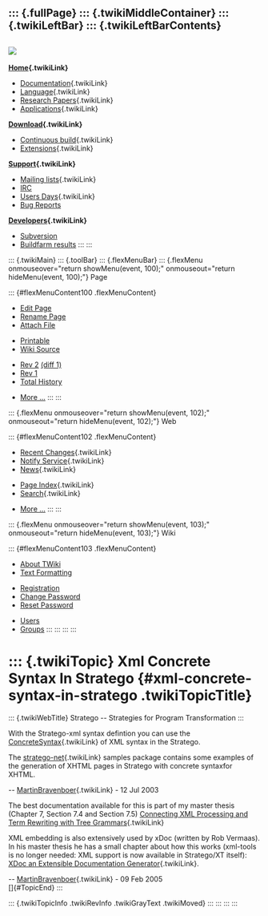 ::: {.fullPage}
::: {.twikiMiddleContainer}
::: {.twikiLeftBar}
::: {.twikiLeftBarContents}
  ----------------------------------------------------------------------------------
  [![](../pub/Stratego/StrategoLogo/StrategoLogoTextlessWhite-100px.png)](WebHome)
  ----------------------------------------------------------------------------------

**[Home](WebHome){.twikiLink}**

-   [Documentation](StrategoDocumentation){.twikiLink}
-   [Language](StrategoLanguage){.twikiLink}
-   [Research Papers](StrategoPublications){.twikiLink}
-   [Applications](StrategoApplication){.twikiLink}

**[Download](StrategoDownload){.twikiLink}**

-   [Continuous build](ContinuousBuild){.twikiLink}
-   [Extensions](AdditionalPackageDownload){.twikiLink}

**[Support](StrategoSupport){.twikiLink}**

-   [Mailing lists](MailingList){.twikiLink}
-   [IRC](irc://irc.freenode.net/#stratego)
-   [Users Days](StrategoUsersDay){.twikiLink}
-   [Bug Reports](http://yellowgrass.org/project/StrategoXT)

**[Developers](StrategoDev){.twikiLink}**

-   [Subversion](https://svn.strategoxt.org/repos/StrategoXT/strategoxt/trunk)
-   [Buildfarm
    results](http://hydra.nixos.org/jobset/strategoxt/strategoxt-release/all)
:::
:::

::: {.twikiMain}
::: {.toolBar}
::: {.flexMenuBar}
::: {.flexMenu onmouseover="return showMenu(event, 100);" onmouseout="return hideMenu(event, 100);"}
Page

::: {#flexMenuContent100 .flexMenuContent}
-   [Edit
    Page](http://www.program-transformation.org/edit/Stratego/XmlConcreteSyntaxInStratego?t=1536825544)
-   [Rename
    Page](http://www.program-transformation.org/rename/Stratego/XmlConcreteSyntaxInStratego)
-   [Attach
    File](http://www.program-transformation.org/attach/Stratego/XmlConcreteSyntaxInStratego)

<!-- -->

-   [Printable](http://www.program-transformation.org/view/Stratego/XmlConcreteSyntaxInStratego?skin=print.pattern)
-   [Wiki
    Source](http://www.program-transformation.org/view/Stratego/XmlConcreteSyntaxInStratego?skin=text&raw=on&contenttype=text/plain)

<!-- -->

-   [Rev
    2](http://www.program-transformation.org/view/Stratego/XmlConcreteSyntaxInStratego?rev=1.2)
    [(diff 1)](http://www.program-transformation.org/rdiff/Stratego/XmlConcreteSyntaxInStratego?rev1=1.2&rev2=1.1)
-   [Rev
    1](http://www.program-transformation.org/view/Stratego/XmlConcreteSyntaxInStratego?rev=1.1)
-   [Total
    History](http://www.program-transformation.org/rdiff/Stratego/XmlConcreteSyntaxInStratego)

<!-- -->

-   [More
    \...](http://www.program-transformation.org/oops/Stratego/XmlConcreteSyntaxInStratego?template=oopsmore&param1=1.2&param2=1.2)
:::
:::

::: {.flexMenu onmouseover="return showMenu(event, 102);" onmouseout="return hideMenu(event, 102);"}
Web

::: {#flexMenuContent102 .flexMenuContent}
-   [Recent Changes](WebChanges){.twikiLink}
-   [Notify Service](WebNotify){.twikiLink}
-   [News](WebNews){.twikiLink}

<!-- -->

-   [Page Index](WebIndex){.twikiLink}
-   [Search](WebSearch){.twikiLink}

<!-- -->

-   [More
    \...](http://www.program-transformation.org/oops/Stratego/XmlConcreteSyntaxInStratego?template=oopsmore&param1=1.2&param2=1.2)
:::
:::

::: {.flexMenu onmouseover="return showMenu(event, 103);" onmouseout="return hideMenu(event, 103);"}
Wiki

::: {#flexMenuContent103 .flexMenuContent}
-   [About
    TWiki](http://www.program-transformation.org/view/TWiki/WebHome)
-   [Text
    Formatting](http://www.program-transformation.org/view/TWiki/TextFormattingRules)

<!-- -->

-   [Registration](http://www.program-transformation.org/view/TWiki/TWikiRegistration)
-   [Change
    Password](http://www.program-transformation.org/view/TWiki/ChangePassword)
-   [Reset
    Password](http://www.program-transformation.org/view/TWiki/ResetPassword)

<!-- -->

-   [Users](http://www.program-transformation.org/view/Main/TWikiUsers)
-   [Groups](http://www.program-transformation.org/view/Main/TWikiGroups)
:::
:::
:::
:::

::: {.twikiTopic}
Xml Concrete Syntax In Stratego {#xml-concrete-syntax-in-stratego .twikiTopicTitle}
===============================

::: {.twikiWebTitle}
Stratego \-- Strategies for Program Transformation
:::

With the Stratego-xml syntax defintion you can use the
[ConcreteSyntax](ConcreteSyntax){.twikiLink} of XML syntax in the
Stratego.

The [stratego-net](StrategoNetworking){.twikiLink} samples package
contains some examples of the generation of XHTML pages in Stratego with
concrete syntaxfor XHTML.

\-- [MartinBravenboer](../Main/MartinBravenboer){.twikiLink} - 12 Jul
2003

The best documentation available for this is part of my master thesis
(Chapter 7, Section 7.4 and Section 7.5) [Connecting XML Processing and
Term Rewriting with Tree
Grammars](ConnectingXMLProcessingAndTermRewritingWithTreeGrammars){.twikiLink}

XML embedding is also extensively used by xDoc (written by Rob Vermaas).
In his master thesis he has a small chapter about how this works
(xml-tools is no longer needed: XML support is now available in
Stratego/XT itself): [XDoc an Extensible Documentation
Generator](XDocAnExtensibleDocumentationGenerator){.twikiLink}.

\-- [MartinBravenboer](../Main/MartinBravenboer){.twikiLink} - 09 Feb
2005\
[]{#TopicEnd}
:::

::: {.twikiTopicInfo .twikiRevInfo .twikiGrayText .twikiMoved}
:::
:::
:::
:::
